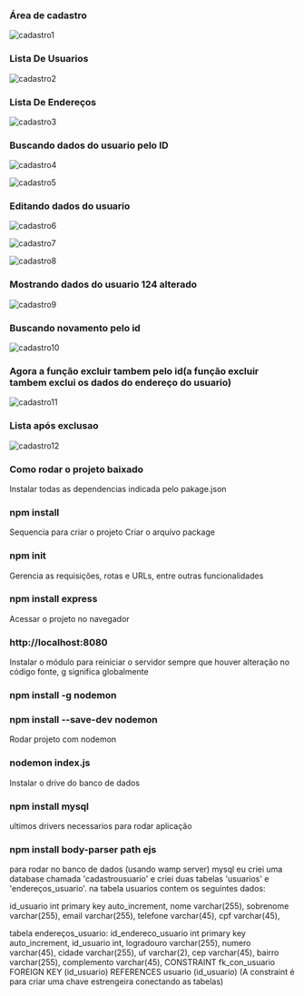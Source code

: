 ### Área de cadastro

![cadastro1](https://user-images.githubusercontent.com/112965050/193369164-802045ee-3010-4b4c-8732-cf88811f2530.png)

### Lista De Usuarios

![cadastro2](https://user-images.githubusercontent.com/112965050/193369165-dc0f4b90-fb38-449a-83c8-62bb83e6c67f.png)

### Lista De Endereços 

![cadastro3](https://user-images.githubusercontent.com/112965050/193369166-8e777118-2ca6-46a4-b34a-9ade966cf04b.png)

### Buscando dados do usuario pelo ID

![cadastro4](https://user-images.githubusercontent.com/112965050/193369167-24f92cf5-acb4-4fe6-9094-3f51ce457cbb.png)

![cadastro5](https://user-images.githubusercontent.com/112965050/193369172-70aabf26-fc9c-4ce8-a246-2f9b7cfbd80e.png)

### Editando dados do usuario

![cadastro6](https://user-images.githubusercontent.com/112965050/193369174-595275b3-100e-4a22-bb38-69256dd01c5b.png)

![cadastro7](https://user-images.githubusercontent.com/112965050/193369175-e521cbd8-f4fb-4ca3-a549-44dd268a6f3e.png)

![cadastro8](https://user-images.githubusercontent.com/112965050/193369176-67bbeaa3-78e4-438a-a3f8-cfa0726571ac.png)

### Mostrando dados do usuario 124 alterado

![cadastro9](https://user-images.githubusercontent.com/112965050/193369177-309c4466-8d4e-48a7-b1fd-af7aa138c937.png)

### Buscando novamento pelo id

![cadastro10](https://user-images.githubusercontent.com/112965050/193369178-00abc236-9604-460d-8df5-4d5e82e3df7c.png)

### Agora a função excluir tambem pelo id(a função excluir tambem exclui os dados do endereço do usuario)

![cadastro11](https://user-images.githubusercontent.com/112965050/193369179-18afc855-93b8-43ec-9d6b-42b827bb75b3.png)

### Lista após exclusao

![cadastro12](https://user-images.githubusercontent.com/112965050/193369180-eeb63398-0e31-4a62-958e-a2c877bc1007.png)




### Como rodar o projeto baixado


Instalar todas as dependencias indicada pelo pakage.json
### npm install

Sequencia para criar o projeto
Criar o arquivo package
### npm init

Gerencia as requisições, rotas e URLs, entre outras funcionalidades
### npm install express

Acessar o projeto no navegador 
### http://localhost:8080

Instalar o módulo para reiniciar o servidor sempre que houver alteração no código
fonte, g significa globalmente
### npm install -g nodemon
### npm install --save-dev nodemon

Rodar projeto com nodemon
### nodemon index.js


Instalar o drive do banco de dados 
### npm install mysql


ultimos drivers necessarios para rodar aplicação
### npm install body-parser path ejs

para rodar no banco de dados (usando wamp server) mysql eu criei uma database chamada 'cadastrousuario' e criei duas
tabelas 'usuarios' e 'endereços_usuario'.
na tabela usuarios contem os seguintes dados:

id_usuario int primary key auto_increment, 
nome varchar(255), 
sobrenome varchar(255), 
email varchar(255), 
telefone varchar(45), 
cpf varchar(45), 

tabela endereços_usuario:
id_endereco_usuario int primary key auto_increment,
id_usuario int, 
logradouro varchar(255), 
numero varchar(45), 
cidade varchar(255), 
uf varchar(2), 
cep varchar(45), 
bairro varchar(255), 
complemento varchar(45),
CONSTRAINT fk_con_usuario FOREIGN KEY (id_usuario) REFERENCES usuario (id_usuario) (A constraint é para criar uma chave estrengeira conectando as tabelas)


